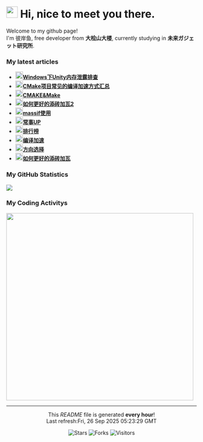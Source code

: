 <h1><img src="https://emojis.slackmojis.com/emojis/images/1563480763/5999/meow_party.gif?1563480763" width="30"/> Hi, nice to meet you there.</h1>

<p>Welcome to my github page! </br> I'm 彼岸鱼, free developer from <b>大桧山大楼</b>, currently studying in <b>未来ガジェット研究所</b>. </p>

<h3>My latest articles</h3>
<ul>
    <li>
      <a href="http:&#x2F;&#x2F;blog.lsmg.xyz&#x2F;2024&#x2F;11&#x2F;%E4%B8%AA%E4%BA%BA%E8%AE%B0%E5%BD%95-Windows%E4%B8%8BUnity%E5%86%85%E5%AD%98%E6%B3%84%E9%9C%B2%E6%8E%92%E6%9F%A5&#x2F;"><b><img src="https://lsmg-img.oss-cn-beijing.aliyuncs.com/Mine/80px-Future_Gadget_Lab_logo.png" width="20" alt="new" />Windows下Unity内存泄露排查</b></a>
    </li>
    <li>
      <a href="http:&#x2F;&#x2F;blog.lsmg.xyz&#x2F;2024&#x2F;11&#x2F;%E4%BC%98%E5%8C%96-%E7%BC%96%E8%AF%91%E5%8A%A0%E9%80%9F2&#x2F;"><b><img src="https://lsmg-img.oss-cn-beijing.aliyuncs.com/Mine/80px-Future_Gadget_Lab_logo.png" width="20" alt="new" />CMake项目常见的编译加速方式汇总</b></a>
    </li>
    <li>
      <a href="http:&#x2F;&#x2F;blog.lsmg.xyz&#x2F;2024&#x2F;07&#x2F;CPP-CMAKE&#x2F;"><b><img src="https://lsmg-img.oss-cn-beijing.aliyuncs.com/Mine/80px-Future_Gadget_Lab_logo.png" width="20" alt="new" />CMAKE&amp;Make</b></a>
    </li>
    <li>
      <a href="http:&#x2F;&#x2F;blog.lsmg.xyz&#x2F;2024&#x2F;06&#x2F;%E4%B8%AA%E4%BA%BA%E8%AE%B0%E5%BD%95-UP%E7%B2%BE%E5%8D%8E%E6%95%B4%E7%90%86%E7%89%882&#x2F;"><b><img src="https://lsmg-img.oss-cn-beijing.aliyuncs.com/Mine/80px-Future_Gadget_Lab_logo.png" width="20" alt="new" />如何更好的添砖加瓦2</b></a>
    </li>
    <li>
      <a href="http:&#x2F;&#x2F;blog.lsmg.xyz&#x2F;2024&#x2F;04&#x2F;Linux-massif&#x2F;"><b><img src="https://lsmg-img.oss-cn-beijing.aliyuncs.com/Mine/80px-Future_Gadget_Lab_logo.png" width="20" alt="new" />massif使用</b></a>
    </li>
    <li>
      <a href="http:&#x2F;&#x2F;blog.lsmg.xyz&#x2F;2024&#x2F;03&#x2F;%E4%B8%AA%E4%BA%BA%E8%AE%B0%E5%BD%95-%E5%B8%B8%E4%BA%8BUP&#x2F;"><b><img src="https://lsmg-img.oss-cn-beijing.aliyuncs.com/Mine/80px-Future_Gadget_Lab_logo.png" width="20" alt="new" />常事UP</b></a>
    </li>
    <li>
      <a href="http:&#x2F;&#x2F;blog.lsmg.xyz&#x2F;2024&#x2F;01&#x2F;%E5%AD%A6%E4%B9%A0%E8%AE%B0%E5%BD%95-%E6%8E%92%E8%A1%8C%E6%A6%9C&#x2F;"><b><img src="https://lsmg-img.oss-cn-beijing.aliyuncs.com/Mine/80px-Future_Gadget_Lab_logo.png" width="20" alt="new" />排行榜</b></a>
    </li>
    <li>
      <a href="http:&#x2F;&#x2F;blog.lsmg.xyz&#x2F;2023&#x2F;12&#x2F;%E4%BC%98%E5%8C%96-%E7%BC%96%E8%AF%91%E5%8A%A0%E9%80%9F&#x2F;"><b><img src="https://lsmg-img.oss-cn-beijing.aliyuncs.com/Mine/80px-Future_Gadget_Lab_logo.png" width="20" alt="new" />编译加速</b></a>
    </li>
    <li>
      <a href="http:&#x2F;&#x2F;blog.lsmg.xyz&#x2F;2023&#x2F;12&#x2F;%E4%B8%AA%E4%BA%BA%E8%AE%B0%E5%BD%95-%E6%96%B9%E5%90%91%E9%80%89%E6%8B%A9&#x2F;"><b><img src="https://lsmg-img.oss-cn-beijing.aliyuncs.com/Mine/80px-Future_Gadget_Lab_logo.png" width="20" alt="new" />方向选择</b></a>
    </li>
    <li>
      <a href="http:&#x2F;&#x2F;blog.lsmg.xyz&#x2F;2023&#x2F;11&#x2F;%E4%B8%AA%E4%BA%BA%E8%AE%B0%E5%BD%95-UP%E7%B2%BE%E5%8D%8E%E6%95%B4%E7%90%86%E7%89%88&#x2F;"><b><img src="https://lsmg-img.oss-cn-beijing.aliyuncs.com/Mine/80px-Future_Gadget_Lab_logo.png" width="20" alt="new" />如何更好的添砖加瓦</b></a>
    </li>
</ul>

<h3>My GitHub Statistics</h3>
<div>
  <a width="495" href="https://github.com/HiganFish">
      <img src="https://github-readme-stats.vercel.app/api?username=HiganFish&show_icons=true&count_private=true"/>
  </a>
</div>

<h3>My Coding Activitys</h3>
<div>
  <img width="495" src="https://wakatime.com/share/@971f1ecf-219c-4e11-9769-4acb9679f6a6/69032413-02a3-4ca6-ac82-b50f68fcecf1.png" />
</div>


------------
<p align="center">This <i>README</i> file is generated <b>every hour</b>!<br />Last refresh:Fri, 26 Sep 2025 05:23:29 GMT</p>
<p align="center">
  <img alt="Stars" src="https://img.shields.io/github/stars/HiganFish/LiveBroadcast?style=flat-square&labelColor=343b41"/>
  <img alt="Forks" src="https://img.shields.io/github/forks/HiganFish/LiveBroadcast?style=flat-square&labelColor=343b41"/>
  <img alt="Visitors" src="https://visitor-badge.glitch.me/badge?page_id=LiveBroadcast"/>
</p>
